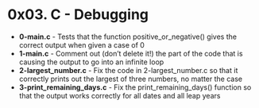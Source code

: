 <h1>0x03. C - Debugging</h1>
<ul>
<li><b>0-main.c</b> - Tests that the function positive_or_negative() gives the correct output when given a case of 0</li>
<li><b>1-main.c</b> - Comment out (don’t delete it!) the part of the code that is causing the output to go into an infinite loop</li>
<li><b>2-largest_number.c</b> - Fix the code in 2-largest_number.c so that it correctly prints out the largest of three numbers, no matter the case</li>
<li><b>3-print_remaining_days.c</b> - Fix the print_remaining_days() function so that the output works correctly for all dates and all leap years</li>
</ul>
